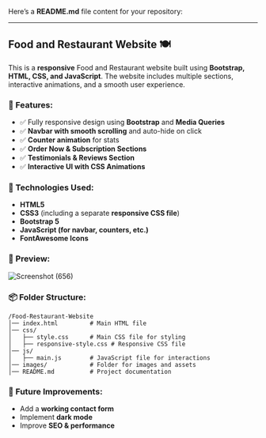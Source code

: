 Here’s a **README.md** file content for your repository:  

---

## **Food and Restaurant Website** 🍽️  

This is a **responsive** Food and Restaurant website built using **Bootstrap, HTML, CSS, and JavaScript**. The website includes multiple sections, interactive animations, and a smooth user experience.  

### **📌 Features:**  
- ✅ Fully responsive design using **Bootstrap** and **Media Queries**  
- ✅ **Navbar with smooth scrolling** and auto-hide on click  
- ✅ **Counter animation** for stats  
- ✅ **Order Now & Subscription Sections**  
- ✅ **Testimonials & Reviews Section**  
- ✅ **Interactive UI with CSS Animations**  

### **📂 Technologies Used:**  
- **HTML5**  
- **CSS3** (including a separate **responsive CSS file**)  
- **Bootstrap 5**  
- **JavaScript (for navbar, counters, etc.)**  
- **FontAwesome Icons**  

### **📸 Preview:**  
![Screenshot (656)](https://github.com/user-attachments/assets/ac883c0c-6634-495f-9080-17922938f4ee)


### **📦 Folder Structure:**  
```
/Food-Restaurant-Website
│── index.html         # Main HTML file
│── css/
│   ├── style.css      # Main CSS file for styling
│   ├── responsive-style.css # Responsive CSS file
│── js/
│   ├── main.js        # JavaScript file for interactions
│── images/            # Folder for images and assets
│── README.md          # Project documentation
```

### **🔧 Future Improvements:**  
- Add a **working contact form**  
- Implement **dark mode**  
- Improve **SEO & performance**  
